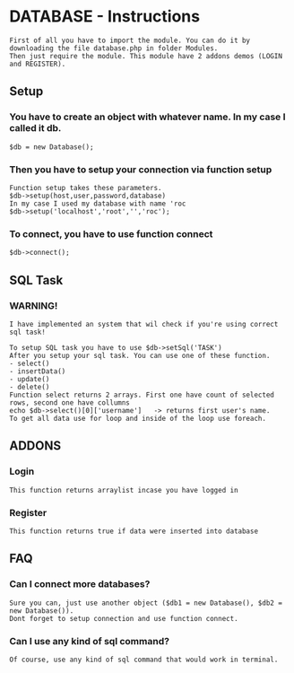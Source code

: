 # DATABASE - Instructions
    First of all you have to import the module. You can do it by downloading the file database.php in folder Modules.
    Then just require the module. This module have 2 addons demos (LOGIN and REGISTER).
## Setup
### You have to create an object with whatever name. In my case I called it db.
    $db = new Database();
### Then you have to setup your connection via function setup
    Function setup takes these parameters.
    $db->setup(host,user,password,database)
    In my case I used my database with name 'roc
    $db->setup('localhost','root','','roc');    
### To connect, you have to use function connect
    $db->connect();
## SQL Task
### WARNING!
    I have implemented an system that wil check if you're using correct sql task!

    To setup SQL task you have to use $db->setSql('TASK')
    After you setup your sql task. You can use one of these function.
    - select()
    - insertData()
    - update()
    - delete()
    Function select returns 2 arrays. First one have count of selected rows, second one have collumns
    echo $db->select()[0]['username']   -> returns first user's name.
    To get all data use for loop and inside of the loop use foreach.
## ADDONS
### Login
    This function returns arraylist incase you have logged in
### Register
    This function returns true if data were inserted into database
## FAQ
### Can I connect more databases?
    Sure you can, just use another object ($db1 = new Database(), $db2 = new Database()).
    Dont forget to setup connection and use function connect.
### Can I use any kind of sql command?
    Of course, use any kind of sql command that would work in terminal.
